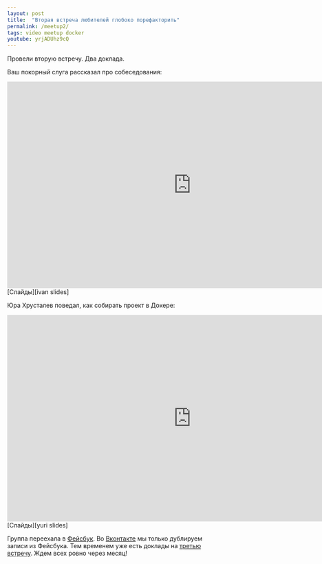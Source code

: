 ```yaml
---
layout: post
title:  "Вторая встреча любителей глобоко порефакторить"
permalink: /meetup2/
tags: video meetup docker
youtube: yrjADUhz9cQ
---
```


Провели вторую встречу. Два доклада.

Ваш покорный слуга рассказал про собеседования:

<iframe width="854" height="480"
src="https://www.youtube.com/embed/yrjADUhz9cQ" frameborder="0"
allowfullscreen></iframe>
[Слайды][ivan slides]

Юра Хрусталев поведал, как собирать проект в Докере:

<iframe width="854" height="480"
src="https://www.youtube.com/embed/OwzaDJmJ8-o" frameborder="0"
allowfullscreen></iframe>
[Слайды][yuri slides]

Группа переехала в [Фейсбук][fburl]. Во [Вконтакте][vkurl] мы только
дублируем записи из Фейсбука. Тем временем уже есть доклады на
[третью встречу][fbevent3]. Ждем всех ровно через месяц!

[ivan slides]: /talks/interview.html
[yuri slides]: http://www.slideshare.net/IvanGrishaev/ci-docker
[fburl]: https://www.facebook.com/groups/deeprefactoring/
[vkurl]: https://vk.com/deeprefactoring
[fbevent3]: https://www.facebook.com/events/1690652631190039/
